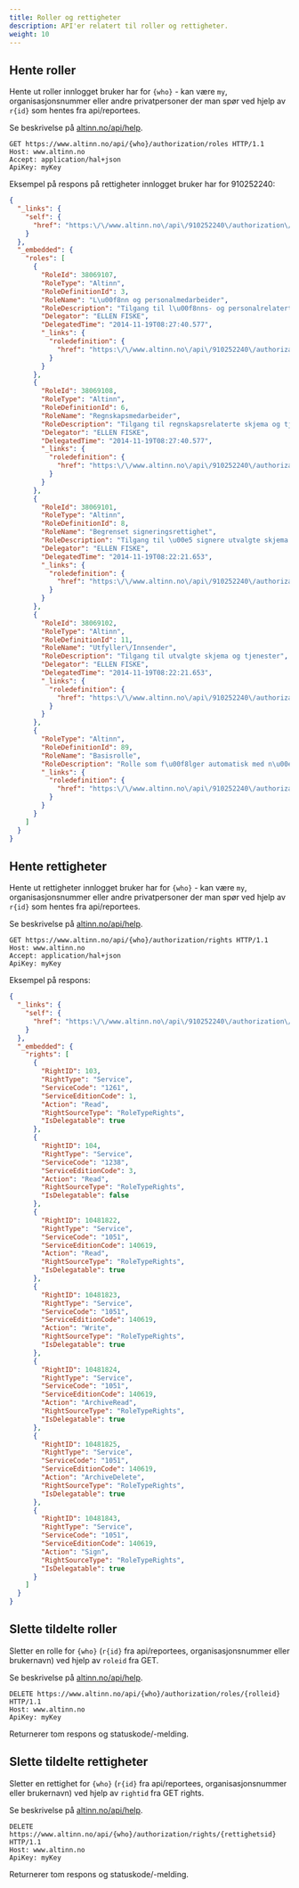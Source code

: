 ```yaml
---
title: Roller og rettigheter
description: API'er relatert til roller og rettigheter.
weight: 10
---
```



## Hente roller
Hente ut roller innlogget bruker har for `{who}` - kan være `my`, organisasjonsnummer eller andre privatpersoner
der man spør ved hjelp av `r{id}` som hentes fra api/reportees.

Se beskrivelse på [altinn.no/api/help](https://www.altinn.no/api/Help/Api/GET-who-authorization-roles_language).

```HTTP
GET https://www.altinn.no/api/{who}/authorization/roles HTTP/1.1
Host: www.altinn.no
Accept: application/hal+json
ApiKey: myKey
```

Eksempel på respons på rettigheter innlogget bruker har for 910252240:
```JSON
{
  "_links": {
    "self": {
      "href": "https:\/\/www.altinn.no\/api\/910252240\/authorization\/roles"
    }
  },
  "_embedded": {
    "roles": [
      {
        "RoleId": 38069107,
        "RoleType": "Altinn",
        "RoleDefinitionId": 3,
        "RoleName": "L\u00f8nn og personalmedarbeider",
        "RoleDescription": "Tilgang til l\u00f8nns- og personalrelaterte tjenester",
        "Delegator": "ELLEN FISKE",
        "DelegatedTime": "2014-11-19T08:27:40.577",
        "_links": {
          "roledefinition": {
            "href": "https:\/\/www.altinn.no\/api\/910252240\/authorization\/roledefinitions\/3"
          }
        }
      },
      {
        "RoleId": 38069108,
        "RoleType": "Altinn",
        "RoleDefinitionId": 6,
        "RoleName": "Regnskapsmedarbeider",
        "RoleDescription": "Tilgang til regnskapsrelaterte skjema og tjenester",
        "Delegator": "ELLEN FISKE",
        "DelegatedTime": "2014-11-19T08:27:40.577",
        "_links": {
          "roledefinition": {
            "href": "https:\/\/www.altinn.no\/api\/910252240\/authorization\/roledefinitions\/6"
          }
        }
      },
      {
        "RoleId": 38069101,
        "RoleType": "Altinn",
        "RoleDefinitionId": 8,
        "RoleName": "Begrenset signeringsrettighet",
        "RoleDescription": "Tilgang til \u00e5 signere utvalgte skjema og tjenester",
        "Delegator": "ELLEN FISKE",
        "DelegatedTime": "2014-11-19T08:22:21.653",
        "_links": {
          "roledefinition": {
            "href": "https:\/\/www.altinn.no\/api\/910252240\/authorization\/roledefinitions\/8"
          }
        }
      },
      {
        "RoleId": 38069102,
        "RoleType": "Altinn",
        "RoleDefinitionId": 11,
        "RoleName": "Utfyller\/Innsender",
        "RoleDescription": "Tilgang til utvalgte skjema og tjenester",
        "Delegator": "ELLEN FISKE",
        "DelegatedTime": "2014-11-19T08:22:21.653",
        "_links": {
          "roledefinition": {
            "href": "https:\/\/www.altinn.no\/api\/910252240\/authorization\/roledefinitions\/11"
          }
        }
      },
      {
        "RoleType": "Altinn",
        "RoleDefinitionId": 89,
        "RoleName": "Basisrolle",
        "RoleDescription": "Rolle som f\u00f8lger automatisk med n\u00e5r en bruker f\u00e5r en annen Altinn-rolle",
        "_links": {
          "roledefinition": {
            "href": "https:\/\/www.altinn.no\/api\/910252240\/authorization\/roledefinitions\/89"
          }
        }
      }
    ]
  }
}
```


## Hente rettigheter
Hente ut rettigheter innlogget bruker har for `{who}` - kan være `my`, organisasjonsnummer eller andre privatpersoner der man
spør ved hjelp av `r{id}` som hentes fra api/reportees.

Se beskrivelse på [altinn.no/api/help](https://www.altinn.no/api/Help/Api/GET-who-authorization-rights).

```HTTP
GET https://www.altinn.no/api/{who}/authorization/rights HTTP/1.1
Host: www.altinn.no
Accept: application/hal+json
ApiKey: myKey
```

Eksempel på respons:
```JSON
{
  "_links": {
    "self": {
      "href": "https:\/\/www.altinn.no\/api\/910252240\/authorization\/rights"
    }
  },
  "_embedded": {
    "rights": [
      {
        "RightID": 103,
        "RightType": "Service",
        "ServiceCode": "1261",
        "ServiceEditionCode": 1,
        "Action": "Read",
        "RightSourceType": "RoleTypeRights",
        "IsDelegatable": true
      },
      {
        "RightID": 104,
        "RightType": "Service",
        "ServiceCode": "1238",
        "ServiceEditionCode": 3,
        "Action": "Read",
        "RightSourceType": "RoleTypeRights",
        "IsDelegatable": false
      },
      {
        "RightID": 10481822,
        "RightType": "Service",
        "ServiceCode": "1051",
        "ServiceEditionCode": 140619,
        "Action": "Read",
        "RightSourceType": "RoleTypeRights",
        "IsDelegatable": true
      },
      {
        "RightID": 10481823,
        "RightType": "Service",
        "ServiceCode": "1051",
        "ServiceEditionCode": 140619,
        "Action": "Write",
        "RightSourceType": "RoleTypeRights",
        "IsDelegatable": true
      },
      {
        "RightID": 10481824,
        "RightType": "Service",
        "ServiceCode": "1051",
        "ServiceEditionCode": 140619,
        "Action": "ArchiveRead",
        "RightSourceType": "RoleTypeRights",
        "IsDelegatable": true
      },
      {
        "RightID": 10481825,
        "RightType": "Service",
        "ServiceCode": "1051",
        "ServiceEditionCode": 140619,
        "Action": "ArchiveDelete",
        "RightSourceType": "RoleTypeRights",
        "IsDelegatable": true
      },
      {
        "RightID": 10481843,
        "RightType": "Service",
        "ServiceCode": "1051",
        "ServiceEditionCode": 140619,
        "Action": "Sign",
        "RightSourceType": "RoleTypeRights",
        "IsDelegatable": true
      }
    ]
  }
}
```


## Slette tildelte roller
Sletter en rolle for `{who}` (`r{id}` fra api/reportees, organisasjonsnummer eller brukernavn) ved hjelp av `roleid` fra GET.

Se beskrivelse på [altinn.no/api/help](https://www.altinn.no/api/Help/Api/DELETE-who-authorization-roles-roleID).

```HTTP
DELETE https://www.altinn.no/api/{who}/authorization/roles/{rolleid} HTTP/1.1
Host: www.altinn.no
ApiKey: myKey
```

Returnerer tom respons og statuskode/-melding.


## Slette tildelte rettigheter
Sletter en rettighet for `{who}` (`r{id}` fra api/reportees, organisasjonsnummer eller brukernavn) ved hjelp av `rightid` fra GET rights.

Se beskrivelse på [altinn.no/api/help](https://www.altinn.no/api/Help/Api/GET-who-authorization-roles_language).

```HTTP
DELETE https://www.altinn.no/api/{who}/authorization/rights/{rettighetsid} HTTP/1.1
Host: www.altinn.no
ApiKey: myKey
```
Returnerer tom respons og statuskode/-melding.
